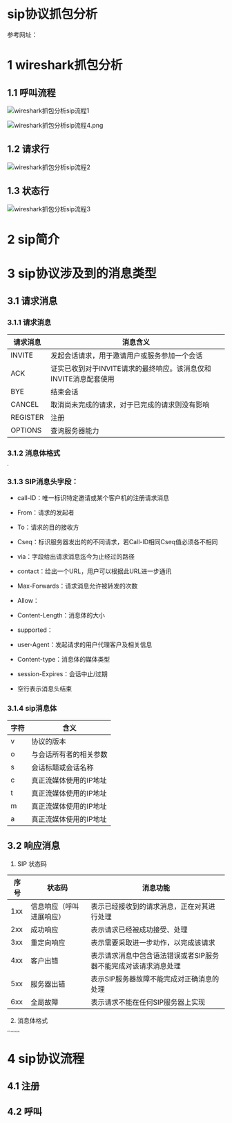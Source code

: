 # sip协议抓包分析

参考网址：

[wireshark抓包分析sip流程]: https://blog.csdn.net/u014257614/article/details/23456107

[sip协议原理 ]: https://wenku.baidu.com/view/881eda627e21af45b307a861.html



# 1 wireshark抓包分析

## 1.1 呼叫流程

![wireshark抓包分析sip流程1](pic\wireshark抓包分析sip流程1.png)



![wireshark抓包分析sip流程4.png](pic\wireshark抓包分析sip流程4.png)



## 1.2 请求行

![wireshark抓包分析sip流程2](pic\wireshark抓包分析sip流程2.png)

## 1.3 状态行

![wireshark抓包分析sip流程3 ](pic\wireshark抓包分析sip流程3.png)



# 2 sip简介



# 3 sip协议涉及到的消息类型

## 3.1 请求消息

### 3.1.1 请求消息

| 请求消息 | 消息含义                                                     |
| -------- | ------------------------------------------------------------ |
| INVITE   | 发起会话请求，用于邀请用户或服务参加一个会话                 |
| ACK      | 证实已收到对于INVITE请求的最终响应。该消息仅和INVITE消息配套使用 |
| BYE      | 结束会话                                                     |
| CANCEL   | 取消尚未完成的请求，对于已完成的请求则没有影响               |
| REGISTER | 注册                                                         |
| OPTIONS  | 查询服务器能力                                               |

### 3.1.2 消息体格式

<img src="pic\01-sip协议请求消息.png" style="zoom:20%;" />

### 3.1.3 SIP消息头字段：

* call-ID：唯一标识特定邀请或某个客户机的注册请求消息
* From：请求的发起者
* To：请求的目的接收方
* Cseq：标识服务器发出的的不同请求，若Call-ID相同Cseq值必须各不相同
* via：字段给出请求消息迄今为止经过的路径
* contact：给出一个URL，用户可以根据此URL进一步通讯
* Max-Forwards：请求消息允许被转发的次数
* Allow：
* Content-Length：消息体的大小
* supported：
* user-Agent：发起请求的用户代理客户及相关信息
* Content-type：消息体的媒体类型
* session-Expires：会话中止/过期

* 空行表示消息头结束

### 3.1.4 sip消息体

| 字符 | 含义                   |
| ---- | ---------------------- |
| v    | 协议的版本             |
| o    | 与会话所有者的相关参数 |
| s    | 会话标题或会话名称     |
| c    | 真正流媒体使用的IP地址 |
| t    | 真正流媒体使用的IP地址 |
| m    | 真正流媒体使用的IP地址 |
| a    | 真正流媒体使用的IP地址 |

## 3.2 响应消息

1. SIP 状态码

| 序号 | 状态码                   | 消息功能                                                     |
| ---- | ------------------------ | ------------------------------------------------------------ |
| 1xx  | 信息响应（呼叫进展响应） | 表示已经接收到的请求消息，正在对其进行处理                   |
| 2xx  | 成功响应                 | 表示请求已经被成功接受、处理                                 |
| 3xx  | 重定向响应               | 表示需要采取进一步动作，以完成该请求                         |
| 4xx  | 客户出错                 | 表示请求消息中包含语法错误或者SIP服务器不能完成对该请求消息处理 |
| 5xx  | 服务器出错               | 表示SIP服务器故障不能完成对正确消息的处理                    |
| 6xx  | 全局故障                 | 表示请求不能在任何SIP服务器上实现                            |

2. 消息体格式

<img src="pic\02-sip协议响应消息.png" alt="02-sip协议响应消息" style="zoom:20%;" />





# 4  sip协议流程

## 4.1 注册



## 4.2 呼叫



